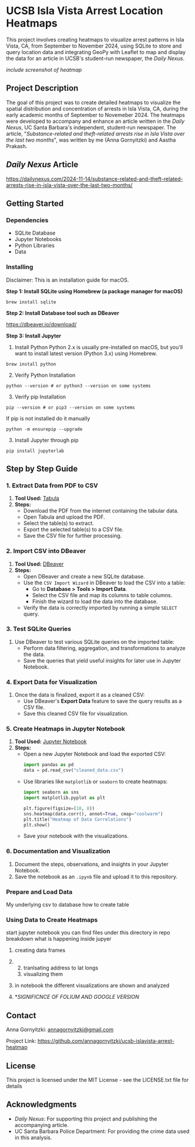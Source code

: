 

# UCSB Isla Vista Arrest Location Heatmaps

This project involves creating heatmaps to visualize arrest patterns in Isla Vista, CA, from September to November 2024, using SQLite to store and query location data and integrating GeoPy with Leaflet to map and display the data for an article in UCSB's student-run newspaper, the *Daily Nexus*.

*include screenshot of heatmap*

## Project Description

The goal of this project was to create detailed heatmaps to visualize the spatial distribution and concentration of arrests in Isla Vista, CA, during the early academic months of September to Novemeber 2024. The heatmaps were developed to  accompany and enhance an article written in the *Daily Nexus*, UC Santa Barbara's independent, student-run newspaper. The article, "*Substance-related and theft-related arrests rise in Isla Vista over the last two months*", was written by me (Anna Gornyitzki) and Aastha Prakash.

## *Daily Nexus* Article
https://dailynexus.com/2024-11-14/substance-related-and-theft-related-arrests-rise-in-isla-vista-over-the-last-two-months/

## Getting Started

### Dependencies

* SQLite Database
* Jupyter Notebooks
* Python Libraries
* Data

### Installing
Disclaimer: This is an installation guide for macOS.

**Step 1: Install SQLite using Homebrew (a package manager for macOS)**
```
brew install sqlite
```

**Step 2: Install Database tool such as DBeaver**

https://dbeaver.io/download/

**Step 3: Install Jupyter**
1. Install Python
   Python 2.x is usually pre-installed on macOS, but you'll want to install latest version (Python 3.x) using Homebrew.
```
brew install python
```
2. Verify Python Installation
```
python --version # or python3 --version on some systems
```
3. Verify pip Installation
```
pip --version # or pip3 --version on some systems
```
If pip is not installed do it manually
```
python -m ensurepip --upgrade
```
3. Install Jupyter through pip
```
pip install jupyterlab
```

## Step by Step Guide

### 1. Extract Data from PDF to CSV
1. **Tool Used:** [Tabula](https://tabula.technology/)  
2. **Steps:**
   - Download the PDF from the internet containing the tabular data.
   - Open Tabula and upload the PDF.
   - Select the table(s) to extract.
   - Export the selected table(s) to a CSV file.
   - Save the CSV file for further processing.

### 2. Import CSV into DBeaver
1. **Tool Used:** [DBeaver](https://dbeaver.io/)  
2. **Steps:**
   - Open DBeaver and create a new SQLite database.
   - Use the `CSV Import Wizard` in DBeaver to load the CSV into a table:
     - Go to **Database > Tools > Import Data**.
     - Select the CSV file and map its columns to table columns.
     - Finish the wizard to load the data into the database.
   - Verify the data is correctly imported by running a simple `SELECT` query.

### 3. Test SQLite Queries
1. Use DBeaver to test various SQLite queries on the imported table:
   - Perform data filtering, aggregation, and transformations to analyze the data.
   - Save the queries that yield useful insights for later use in Jupyter Notebook.

### 4. Export Data for Visualization
1. Once the data is finalized, export it as a cleaned CSV:
   - Use DBeaver's **Export Data** feature to save the query results as a CSV file.
   - Save this cleaned CSV file for visualization.

### 5. Create Heatmaps in Jupyter Notebook
1. **Tool Used:** [Jupyter Notebook](https://jupyter.org/)  
2. **Steps:**
   - Open a new Jupyter Notebook and load the exported CSV:
     ```python
     import pandas as pd
     data = pd.read_csv("cleaned_data.csv")
     ```
   - Use libraries like `matplotlib` or `seaborn` to create heatmaps:
     ```python
     import seaborn as sns
     import matplotlib.pyplot as plt

     plt.figure(figsize=(10, 8))
     sns.heatmap(data.corr(), annot=True, cmap="coolwarm")
     plt.title("Heatmap of Data Correlations")
     plt.show()
     ```
   - Save your notebook with the visualizations.

### 6. Documentation and Visualization
1. Document the steps, observations, and insights in your Jupyter Notebook.
2. Save the notebook as an `.ipynb` file and upload it to this repository.


### Prepare and Load Data
My underlying 
csv to database
how to create table
### Using Data to Create Heatmaps
start jupyter notebook
you can find files under this directory in repo
breakdown what is happening inside jupyer 
1. creating data frames
2. 2. tranlsating address to lat longs
   3. visualizing them
4. in notebook the different visualizations are shown and analyzed

5. **SIGNIFICNCE OF FOLIUM AND GOOGLE VERSION*

## Contact
Anna Gornyitzki: annagornyitzki@gmail.com

Project Link: https://github.com/annagornyitzki/ucsb-islavista-arrest-heatmap
## License

This project is licensed under the MIT License - see the LICENSE.txt file for details

## Acknowledgments
- *Daily Nexus*: For supporting this project and publishing the accompanying article.
- UC Santa Barbara Police Department: For providing the crime data used in this analysis.
